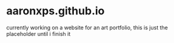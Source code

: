 # aaronxps.github.io

currently working on a website for an art portfolio, this is just the placeholder until i finish it
